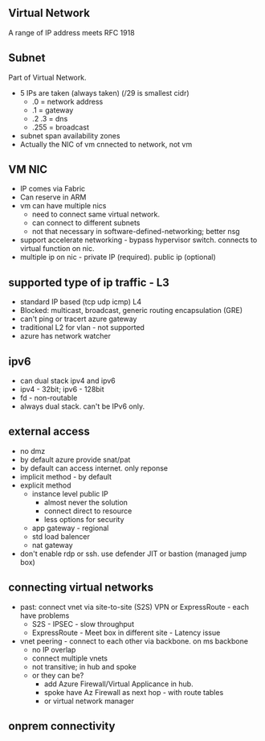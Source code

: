 
## Virtual Network
A range of IP address meets RFC 1918

## Subnet
Part of Virtual Network.

- 5 IPs are taken (always taken) (/29 is smallest cidr)
  - .0 = network address
  - .1 = gateway
  - .2 .3 = dns
  - .255 = broadcast
- subnet span availability zones
- Actually the NIC of vm cnnected to network, not vm

## VM NIC
- IP comes via Fabric
- Can reserve in ARM
- vm can have multiple nics
  - need to connect same virtual network.
  - can connect to different subnets
  - not that necessary in software-defined-networking; better nsg
- support accelerate networking - bypass hypervisor switch. connects to virtual function on nic.
- multiple ip on nic - private IP (required). public ip (optional)

## supported type of ip traffic - L3
- standard IP based (tcp udp icmp) L4
- Blocked: multicast, broadcast, generic routing encapsulation (GRE)
- can't ping or tracert azure gateway
- traditional L2 for vlan - not supported
- azure has network watcher

## ipv6
- can dual stack ipv4 and ipv6
- ipv4 - 32bit; ipv6 - 128bit
- fd - non-routable
- always dual stack. can't be IPv6 only.

## external access
- no dmz
- by default azure provide snat/pat
- by default can access internet. only reponse
- implicit method - by default
- explicit method 
  - instance level public IP 
    - almost never the solution
    - connect direct to resource
    - less options for security
  - app gateway - regional
  - std load balencer
  - nat gateway
- don't enable rdp or ssh. use defender JIT or bastion (managed jump box)

## connecting virtual networks
- past: connect vnet via site-to-site (S2S) VPN or ExpressRoute - each have problems
  - S2S - IPSEC - slow throughput
  - ExpressRoute - Meet box in different site - Latency issue
- vnet peering - connect to each other via backbone. on ms backbone
  - no IP overlap
  - connect multiple vnets
  - not transitive; in hub and spoke
  - or they can be? 
    - add Azure Firewall/Virtual Applicance in hub. 
    - spoke have Az Firewall as next hop - with route tables
    - or virtual network manager
  
## onprem connectivity
